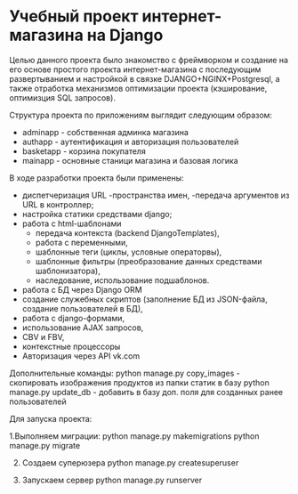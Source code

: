 # Учебный проект интернет-магазина на Django

Целью данного проекта было знакомство с фреймворком и создание на его основе простого проекта интернет-магазина с последующим развертыванием и настройкой в связке DJANGO+NGINX+Postgresql, а также отработка механизмов оптимизации проекта (кэширование, оптимизция SQL запросов).

Структура проекта по приложениям выглядит следующим образом:
  * adminapp - собственная админка магазина
  * authapp - аутентификация и авторизация пользователей
  * basketapp - корзина покупателя
  * mainapp - основные станици магазина и базовая логика
  
 В ходе разработки проекта были применены:
 - диспетчеризация URL
   -пространства имен, 
   -передача аргументов из URL в контроллер;
 - настройка статики средствами django;
 - работа с html-шаблонами 
   - передача контекста (backend DjangoTemplates), 
   - работа с переменными,
   - шаблонные теги (циклы, условные операторвы),
   - шаблонные фильтры (преобразование данных средствами шаблонизатора),
   - наследование, использование подшаблонов.
 - работа с БД через Django ORM
 - создание служебных скриптов (заполнение БД из JSON-файла, создание пользователей в БД),
 - работа с django-формами,
 - использование AJAX запросов,
 - CBV и FBV,
 - контекстные процессоры
 - Авторизация через API vk.com


Дополнительные команды:
python manage.py copy_images - скопировать изображения продуктов из папки статик в базу
python manage.py update_db - добавить в базу доп. поля для созданных ранее пользователей

Для запуска проекта:

1.Выполняем миграции:
python manage.py makemigrations
python manage.py migrate

2. Создаем суперюзера
python manage.py createsuperuser
   
3. Запускаем сервер
python manage.py runserver
   